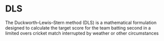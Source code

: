 # DLS
The Duckworth–Lewis–Stern method (DLS) is a mathematical formulation designed to calculate the target score for the team batting second in a limited overs cricket match interrupted by weather or other circumstances
